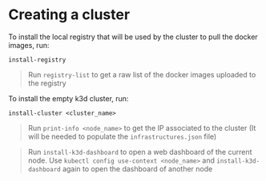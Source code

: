 # Creating a cluster

To install the local registry that will be used by the cluster to pull the docker images, run:

	install-registry

> Run `registry-list` to get a raw list of the docker images uploaded to the registry

To install the empty k3d cluster, run:

	install-cluster <cluster_name>

> Run `print-info <node_name>` to get the IP associated to the cluster (It will be needed to populate
> the `infrastructures.json` file)

> Run `install-k3d-dashboard` to open a web dashboard of the current node. Use `kubectl config use-context <node_name>`
> and `install-k3d-dashboard` again to open the dashboard of another node
